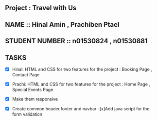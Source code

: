 ## Project : Travel with Us

## NAME :: Hinal Amin , Prachiben Ptael 
## STUDENT NUMBER :: n01530824 , n01530881

## TASKS

 -[x] Hinal: HTML and CSS for two features for the project :  Booking Page , Contact Page
 -[x] Prachi: HTML and CSS for two features for the project :  Home Page , Special Events Page
 -[x] Make them responsive
 -[x] Create common header,footer and navbar 
 -[x]Add java script for the form validation
 
 


 